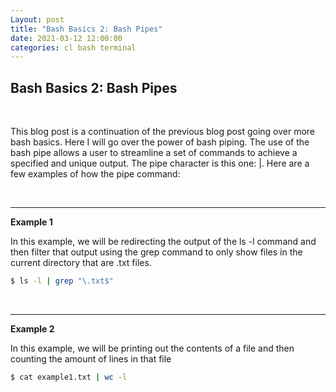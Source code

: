 ```yaml
---
Layout: post
title: "Bash Basics 2: Bash Pipes"
date: 2021-03-12 12:00:00
categories: cl bash terminal
---
```


## **Bash Basics 2: Bash Pipes**

<br>

This blog post is a continuation of the previous blog post going over more bash basics. Here I will go over the power of bash piping. The use of the bash pipe allows a user to streamline a set of commands to achieve a specified and unique output. The pipe character is this one: \|. Here are a few examples of how the pipe command: 

<br>

---

**Example 1**

In this example, we will be redirecting the output of the ls -l command and then filter that output using the grep command to only show files in the current directory that are .txt files. 

``` bash
$ ls -l | grep "\.txt$"
```

<br>

---

**Example 2**

In this example, we will be printing out the contents of a file and then counting the amount of lines in that file 

``` bash
$ cat example1.txt | wc -l
```

<br>

